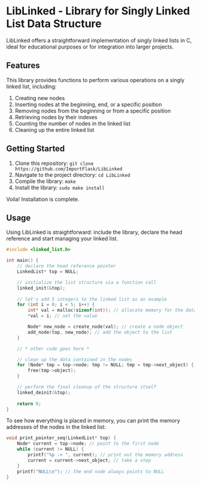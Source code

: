 # LibLinked - Library for Singly Linked List Data Structure

LibLinked offers a straightforward implementation of singly linked lists in C, ideal for educational purposes or for integration into larger projects.

## Features

This library provides functions to perform various operations on a singly linked list, including:

1. Creating new nodes
2. Inserting nodes at the beginning, end, or a specific position
3. Removing nodes from the beginning or from a specific position
4. Retrieving nodes by their indexes
5. Counting the number of nodes in the linked list
6. Cleaning up the entire linked list

## Getting Started
1. Clone this repository: `git clone https://github.com/ImportFlask/LibLinked`
2. Navigate to the project directory: `cd LibLinked`
3. Compile the library: `make`
4. Install the library: `sudo make install`

Voila! Installation is complete.

## Usage

Using LibLinked is straightforward: include the library, declare the head reference and start managing your linked list.

```c
#include <linked_list.h>

int main() {
    // declare the head reference pointer
    LinkedList* top = NULL;

    // initialize the list structure via a function call
    linked_init(&top);
    
    // let's add 5 integers to the linked list as an example
    for (int i = 0; i < 5; i++) {
        int* val = malloc(sizeof(int)); // allocate memory for the data
        *val = i; // set the value

        Node* new_node = create_node(val); // create a node object
        add_node(top, new_node); // add the object to the list
    }

    // * other code goes here *

    // clean up the data contained in the nodes
    for (Node* tmp = top->node; tmp != NULL; tmp = tmp->next_object) {
        free(tmp->object);
    }

    // perform the final cleanup of the structure itself
    linked_deinit(&top);
    
    return 0;
}
```

To see how everything is placed in memory, you can print the memory addresses of the nodes in the linked list:

```c
void print_pointer_seq(LinkedList* top) {
    Node* current = top->node; // point to the first node
    while (current != NULL) {
        printf("%p -> ", current); // print out the memory address
        current = current->next_object; // take a step
    }
    printf("NULL\n"); // the end node always points to NULL
}
```